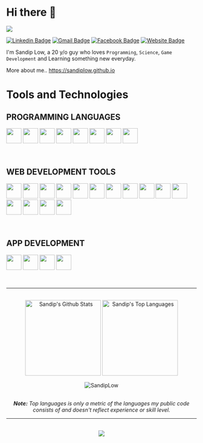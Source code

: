 # Hi there 👋

<img src="https://raw.githubusercontent.com/halfrost/halfrost/master/icons/header_.png">

[![Linkedin Badge](https://img.shields.io/badge/-LinkedIn-5ce1e6?style=flat-square&logo=Linkedin&logoColor=050a30&link=https://in.linkedin.com/in/sandip-low)](https://in.linkedin.com/in/sandip-low)
[![Gmail Badge](https://img.shields.io/badge/-Gmail-050a30?style=flat-square&logo=Gmail&logoColor=white&link=mailto:sandiplow.official@gmail.com)](mailto:akshat28vivek@gmail.com)
[![Facebook Badge](https://img.shields.io/badge/-Facebook-5ce1e6?style=flat-square&logo=facebook&logoColor=050a30&link=https://www.facebook.com/asad.ion.5)](https://www.facebook.com/asad.ion.5)
[![Website Badge](https://img.shields.io/badge/-Website-050a30?style=flat-square&logo=vercel&logoColor=white&link=https://sandiplow.github.io)](https://sandiplow.github.io)

I'm Sandip Low, a 20 y/o guy who loves `Programming`, `Science`, `Game Development` and Learning something new everyday.

More about me.. https://sandiplow.github.io

# Tools and Technologies

## PROGRAMMING LANGUAGES

<p align="left"> 
  <img src="https://github.com/SandipLow/sandiplow.github.io/raw/three/assets/programming/js.png" height=40  >
  <img src="https://github.com/SandipLow/sandiplow.github.io/raw/three/assets/programming/c.png" height=40  >
  <img src="https://github.com/SandipLow/sandiplow.github.io/raw/three/assets/programming/c++.png" height=40  >
  <img src="https://github.com/SandipLow/sandiplow.github.io/raw/three/assets/programming/cs.png" height=40  >
  <img src="https://github.com/SandipLow/sandiplow.github.io/raw/three/assets/programming/python.png" height=40  >
  <img src="https://github.com/SandipLow/sandiplow.github.io/raw/three/assets/programming/java.png" height=40  >
  <img src="https://github.com/SandipLow/sandiplow.github.io/raw/three/assets/programming/kotlin.png" height=40 >
  <img src="https://github.com/SandipLow/sandiplow.github.io/raw/three/assets/programming/dart.png" height=40 >
</p>
<br>

## WEB DEVELOPMENT TOOLS

<p align="left"> 
  <img src="https://github.com/SandipLow/sandiplow.github.io/raw/three/assets/programming/html-css-js.png" height=40  >
  <img src="https://github.com/SandipLow/sandiplow.github.io/raw/three/assets/programming/react.png" height=40  >
  <img src="https://github.com/SandipLow/sandiplow.github.io/raw/three/assets/programming/nextjs.png" height=40  >
  <img src="https://github.com/SandipLow/sandiplow.github.io/raw/three/assets/programming/redux.png" height=40  >
  <img src="https://github.com/SandipLow/sandiplow.github.io/raw/three/assets/programming/svelte.png" height=40  >
  <img src="https://github.com/SandipLow/sandiplow.github.io/raw/three/assets/programming/vite.svg" height=40  >
  <img src="https://github.com/SandipLow/sandiplow.github.io/raw/three/assets/programming/three.png" height=40  >
  <img src="https://github.com/SandipLow/sandiplow.github.io/raw/three/assets/programming/bootstrap.png" height=40  >
  <img src="https://github.com/SandipLow/sandiplow.github.io/raw/three/assets/programming/tailwind-css.png" height=40  >
  <img src="https://github.com/SandipLow/sandiplow.github.io/raw/three/assets/programming/flask.png" height=40  >
  <img src="https://github.com/SandipLow/sandiplow.github.io/raw/three/assets/programming/php.png" height=40  >
  <img src="https://github.com/SandipLow/sandiplow.github.io/raw/three/assets/programming/nodejs.png" height=40  >
  <img src="https://github.com/SandipLow/sandiplow.github.io/raw/three/assets/programming/firebase.png" height=40  >
  <img src="https://github.com/SandipLow/sandiplow.github.io/raw/three/assets/programming/mysql.png" height=40  >
  <img src="https://github.com/SandipLow/sandiplow.github.io/raw/three/assets/programming/mongodb.png" height=40  >
</p>
<br>

## APP DEVELOPMENT

<p align="left">
    <img src="https://github.com/SandipLow/sandiplow.github.io/raw/three/assets/programming/androidstudio.png" height=40  >
    <img src="https://github.com/SandipLow/sandiplow.github.io/raw/three/assets/programming/flutter.png" height=40  >
    <img src="https://github.com/SandipLow/sandiplow.github.io/raw/three/assets/programming/react.png" height=40  >
    <img src="https://github.com/SandipLow/sandiplow.github.io/raw/three/assets/programming/kivy.png" height=40  >
<p>
<br>

<hr><br>

<diV>

  <div align="center">
    <img alt="Sandip's Github Stats" src="https://github-readme-stats.vercel.app/api?username=SandipLow&show_icons=true&include_all_commits=true&count_private=true&theme=react&hide_border=true&bg_color=0D1117&title_color=5ce1e6&icon_color=5ce1e6" height="200"/>
    <img alt="Sandip's Top Languages" src="https://github-readme-stats.vercel.app/api/top-langs/?username=SandipLow&langs_count=10&layout=compact&theme=react&hide_border=true&bg_color=0D1117&title_color=5ce1e6&icon_color=5ce1e6" height="200"/>
    <p align="center"> 
        <img src="https://komarev.com/ghpvc/?username=SandipLow&label=Profile%20views&color=0e75b6&style=flat" alt="SandipLow" /> 
    </p>
    <br/>
    <i><b>Note:</b> Top languages is only a metric of the languages my public code consists of and doesn't reflect experience or skill level.</i>
  </div>


</div>
<hr><br> 
<div align="center">
  <img src="https://github-profile-trophy.vercel.app/?username=SandipLow&column=8&theme=onedark" />
</div>
<br/>
   

